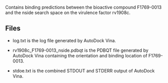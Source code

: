 Contains binding predictions between the bioactive compound F1769-0013 and the nside search space on the virulence factor rv1908c.

## Files

- log.txt is the log file generated by AutoDock Vina.

- rv1908c_F1769-0013_nside.pdbqt is the PDBQT file generated by AutoDock Vina containing the orientation and binding location of F1769-0013.

- stdoe.txt is the combined STDOUT and STDERR output of AutoDock Vina.

